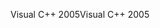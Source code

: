 <span data-ttu-id="3ccfd-101">Visual C++ 2005</span><span class="sxs-lookup"><span data-stu-id="3ccfd-101">Visual C++ 2005</span></span>